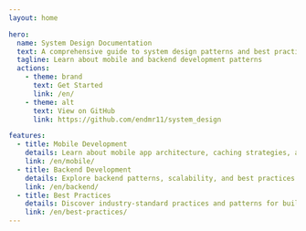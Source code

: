 ```yaml
---
layout: home

hero:
  name: System Design Documentation
  text: A comprehensive guide to system design patterns and best practices
  tagline: Learn about mobile and backend development patterns
  actions:
    - theme: brand
      text: Get Started
      link: /en/
    - theme: alt
      text: View on GitHub
      link: https://github.com/endmr11/system_design

features:
  - title: Mobile Development
    details: Learn about mobile app architecture, caching strategies, and performance optimization techniques.
    link: /en/mobile/
  - title: Backend Development
    details: Explore backend patterns, scalability, and best practices for building robust systems.
    link: /en/backend/
  - title: Best Practices
    details: Discover industry-standard practices and patterns for building maintainable and scalable applications.
    link: /en/best-practices/
---
```

